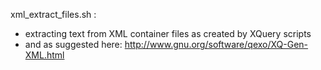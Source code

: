 xml_extract_files.sh :

* extracting text from XML container files as created by XQuery scripts
* and as suggested here: http://www.gnu.org/software/qexo/XQ-Gen-XML.html
